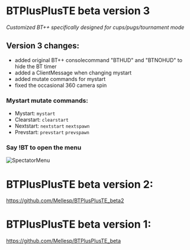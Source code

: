 # BTPlusPlusTE beta version 3
*Customized BT++ specifically designed for cups/pugs/tournament mode*
## Version 3 changes:
- added original BT++ consolecommand "BTHUD" and "BTNOHUD" to hide the BT timer
- added a ClientMessage when changing mystart
- added mutate commands for mystart
- fixed the occasional 360 camera spin


### Mystart mutate commands:

- Mystart: `mystart`
- Clearstart: `clearstart`
- Nextstart: `nextstart` `nextspawn`
- Prevstart: `prevstart` `prevspawn`


### Say !BT to open the menu
![SpectatorMenu](https://cdn.discordapp.com/attachments/710812298847060002/834525687141892126/unknown.png)


# BTPlusPlusTE beta version 2:
https://github.com/Mellesp/BTPlusPlusTE_beta2

# BTPlusPlusTE beta version 1:
https://github.com/Mellesp/BTPlusPlusTE_beta
